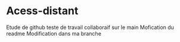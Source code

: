 # Acess-distant
Etude de github
teste de travail collaboraif sur le main
Mofication du readme
Modification dans ma branche
